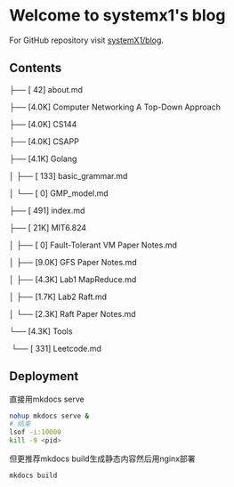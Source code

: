 # **Welcome to systemx1's blog**

For GitHub repository visit [systemX1/blog](https://github.com/systemX1/blog).

## **Contents**

├── [  42]  about.md

├── [4.0K]  Computer Networking A Top-Down Approach

├── [4.0K]  CS144

├── [4.0K]  CSAPP

├── [4.1K]  Golang

│   ├── [ 133]  basic_grammar.md

│   └── [   0]  GMP_model.md

├── [ 491]  index.md

├── [ 21K]  MIT6.824

│   ├── [   0]  Fault-Tolerant VM Paper Notes.md

│   ├── [9.0K]  GFS Paper Notes.md

│   ├── [4.3K]  Lab1 MapReduce.md

│   ├── [1.7K]  Lab2 Raft.md

│   └── [2.3K]  Raft Paper Notes.md

└── [4.3K]  Tools

​    └── [ 331]  Leetcode.md

## **Deployment**

直接用mkdocs serve

```bash
nohup mkdocs serve &
# 结束
lsof -i:10000
kill -9 <pid>
```

但更推荐mkdocs build生成静态内容然后用nginx部署

```bash
mkdocs build

```

